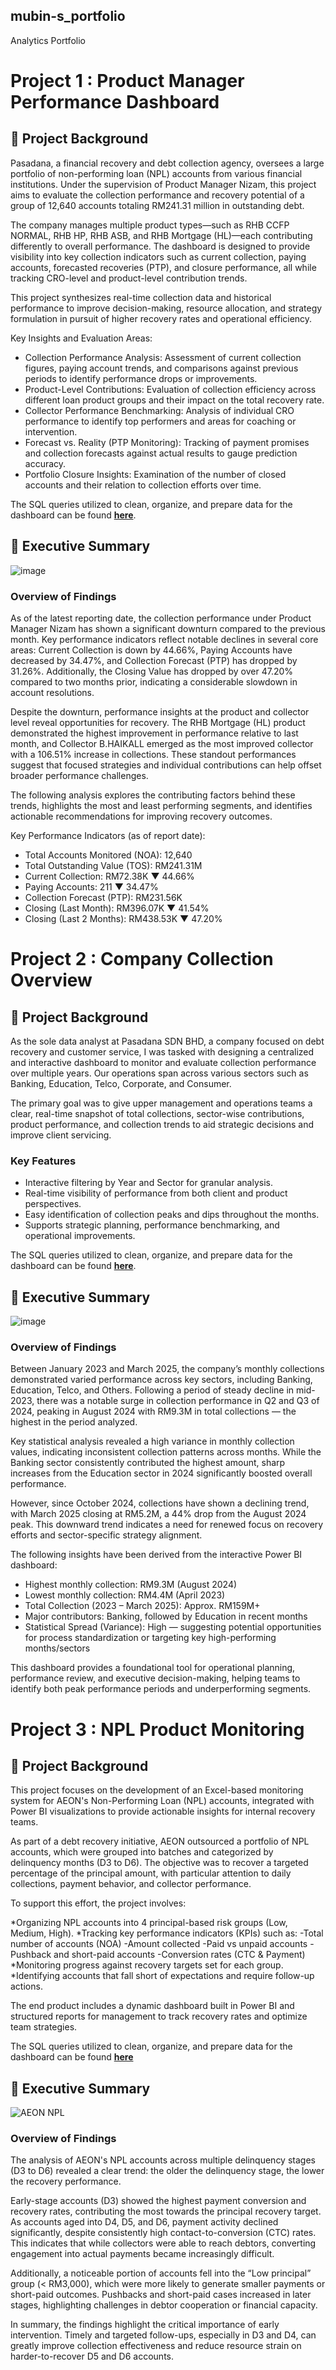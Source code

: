 ## mubin-s_portfolio

Analytics Portfolio

# Project 1 : Product Manager Performance Dashboard

## 🧠 Project Background

Pasadana, a financial recovery and debt collection agency, oversees a large portfolio of non-performing loan (NPL) accounts from various financial institutions. Under the supervision of Product Manager Nizam, this project aims to evaluate the collection performance and recovery potential of a group of 12,640 accounts totaling RM241.31 million in outstanding debt.

The company manages multiple product types—such as RHB CCFP NORMAL, RHB HP, RHB ASB, and RHB Mortgage (HL)—each contributing differently to overall performance. The dashboard is designed to provide visibility into key collection indicators such as current collection, paying accounts, forecasted recoveries (PTP), and closure performance, all while tracking CRO-level and product-level contribution trends.

This project synthesizes real-time collection data and historical performance to improve decision-making, resource allocation, and strategy formulation in pursuit of higher recovery rates and operational efficiency.

Key Insights and Evaluation Areas:
- Collection Performance Analysis: Assessment of current collection figures, paying account trends, and comparisons against previous periods to identify performance drops or improvements.
- Product-Level Contributions: Evaluation of collection efficiency across different loan product groups and their impact on the total recovery rate.
- Collector Performance Benchmarking: Analysis of individual CRO performance to identify top performers and areas for coaching or intervention.
- Forecast vs. Reality (PTP Monitoring): Tracking of payment promises and collection forecasts against actual results to gauge prediction accuracy.
- Portfolio Closure Insights: Examination of the number of closed accounts and their relation to collection efforts over time.

The SQL queries utilized to clean, organize, and prepare data for the dashboard can be found [**here**](https://github.com/mubenggg/PM-Dashboard/blob/main/PM%20DASHBOARD%20(Completed).sql).

## 💼 Executive Summary

![image](https://github.com/user-attachments/assets/66e7c1e3-cfb0-42ea-8646-2942a7dfdc53)

### Overview of Findings

As of the latest reporting date, the collection performance under Product Manager Nizam has shown a significant downturn compared to the previous month. Key performance indicators reflect notable declines in several core areas: Current Collection is down by 44.66%, Paying Accounts have decreased by 34.47%, and Collection Forecast (PTP) has dropped by 31.26%. Additionally, the Closing Value has dropped by over 47.20% compared to two months prior, indicating a considerable slowdown in account resolutions.

Despite the downturn, performance insights at the product and collector level reveal opportunities for recovery. The RHB Mortgage (HL) product demonstrated the highest improvement in performance relative to last month, and Collector B.HAIKALL emerged as the most improved collector with a 106.51% increase in collections. These standout performances suggest that focused strategies and individual contributions can help offset broader performance challenges.

The following analysis explores the contributing factors behind these trends, highlights the most and least performing segments, and identifies actionable recommendations for improving recovery outcomes.

Key Performance Indicators (as of report date):
- Total Accounts Monitored (NOA): 12,640
- Total Outstanding Value (TOS): RM241.31M
- Current Collection: RM72.38K ▼ 44.66%
- Paying Accounts: 211 ▼ 34.47%
- Collection Forecast (PTP): RM231.56K
- Closing (Last Month): RM396.07K ▼ 41.54%
- Closing (Last 2 Months): RM438.53K ▼ 47.20%




# Project 2 : Company Collection Overview

## 🧠 Project Background

As the sole data analyst at Pasadana SDN BHD, a company focused on debt recovery and customer service, I was tasked with designing a centralized and interactive dashboard to monitor and evaluate collection performance over multiple years. Our operations span across various sectors such as Banking, Education, Telco, Corporate, and Consumer.

The primary goal was to give upper management and operations teams a clear, real-time snapshot of total collections, sector-wise contributions, product performance, and collection trends to aid strategic decisions and improve client servicing.

### Key Features

- Interactive filtering by Year and Sector for granular analysis.
- Real-time visibility of performance from both client and product perspectives.
- Easy identification of collection peaks and dips throughout the months.
- Supports strategic planning, performance benchmarking, and operational improvements.

The SQL queries utilized to clean, organize, and prepare data for the dashboard can be found [**here**](https://github.com/mubenggg/Company-YTD-Collection/blob/main/Report%20YTD%20Collection.sql).


## 💼 Executive Summary

![image](https://github.com/user-attachments/assets/9c3f1183-1c01-498d-bf49-6eee57a912dc)

### Overview of Findings
Between January 2023 and March 2025, the company’s monthly collections demonstrated varied performance across key sectors, including Banking, Education, Telco, and Others. Following a period of steady decline in mid-2023, there was a notable surge in collection performance in Q2 and Q3 of 2024, peaking in August 2024 with RM9.3M in total collections — the highest in the period analyzed.

Key statistical analysis revealed a high variance in monthly collection values, indicating inconsistent collection patterns across months. While the Banking sector consistently contributed the highest amount, sharp increases from the Education sector in 2024 significantly boosted overall performance.

However, since October 2024, collections have shown a declining trend, with March 2025 closing at RM5.2M, a 44% drop from the August 2024 peak. This downward trend indicates a need for renewed focus on recovery efforts and sector-specific strategy alignment.

The following insights have been derived from the interactive Power BI dashboard:

- Highest monthly collection: RM9.3M (August 2024)
- Lowest monthly collection: RM4.4M (April 2023)
- Total Collection (2023 – March 2025): Approx. RM159M+
- Major contributors: Banking, followed by Education in recent months
- Statistical Spread (Variance): High — suggesting potential opportunities for process standardization or targeting key high-performing months/sectors

This dashboard provides a foundational tool for operational planning, performance review, and executive decision-making, helping teams to identify both peak performance periods and underperforming segments.


# Project 3 : NPL Product Monitoring

## 🧠 Project Background

This project focuses on the development of an Excel-based monitoring system for AEON's Non-Performing Loan (NPL) accounts, integrated with Power BI visualizations to provide actionable insights for internal recovery teams.

As part of a debt recovery initiative, AEON outsourced a portfolio of NPL accounts, which were grouped into batches and categorized by delinquency months (D3 to D6). The objective was to recover a targeted percentage of the principal amount, with particular attention to daily collections, payment behavior, and collector performance.

To support this effort, the project involves:

*Organizing NPL accounts into 4 principal-based risk groups (Low, Medium, High).
*Tracking key performance indicators (KPIs) such as:
  -Total number of accounts (NOA)
  -Amount collected
  -Paid vs unpaid accounts
  -Pushback and short-paid accounts
  -Conversion rates (CTC & Payment)
*Monitoring progress against recovery targets set for each group.
*Identifying accounts that fall short of expectations and require follow-up actions.

The end product includes a dynamic dashboard built in Power BI and structured reports for management to track recovery rates and optimize team strategies.

The SQL queries utilized to clean, organize, and prepare data for the dashboard can be found [**here**](https://github.com/mubenggg/AEON-NPL-Monitoring/blob/main/AEON%20NPL.sql)

## 💼 Executive Summary

![AEON NPL](https://github.com/user-attachments/assets/5ed2c754-ebda-4d60-86fa-bc9e573f1969)


### Overview of Findings

The analysis of AEON's NPL accounts across multiple delinquency stages (D3 to D6) revealed a clear trend: the older the delinquency stage, the lower the recovery performance.

Early-stage accounts (D3) showed the highest payment conversion and recovery rates, contributing the most towards the principal recovery target. As accounts aged into D4, D5, and D6, payment activity declined significantly, despite consistently high contact-to-conversion (CTC) rates. This indicates that while collectors were able to reach debtors, converting engagement into actual payments became increasingly difficult.

Additionally, a noticeable portion of accounts fell into the “Low principal” group (< RM3,000), which were more likely to generate smaller payments or short-paid outcomes. Pushbacks and short-paid cases increased in later stages, highlighting challenges in debtor cooperation or financial capacity.

In summary, the findings highlight the critical importance of early intervention. Timely and targeted follow-ups, especially in D3 and D4, can greatly improve collection effectiveness and reduce resource strain on harder-to-recover D5 and D6 accounts.


